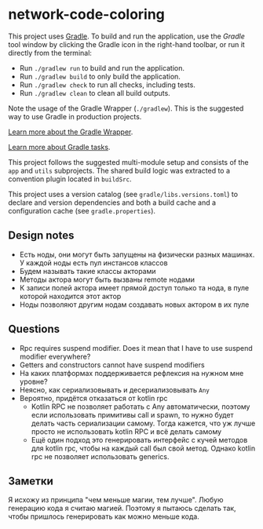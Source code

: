 # network-code-coloring

This project uses [Gradle](https://gradle.org/).
To build and run the application, use the *Gradle* tool window by clicking the Gradle icon in the right-hand toolbar,
or run it directly from the terminal:

* Run `./gradlew run` to build and run the application.
* Run `./gradlew build` to only build the application.
* Run `./gradlew check` to run all checks, including tests.
* Run `./gradlew clean` to clean all build outputs.

Note the usage of the Gradle Wrapper (`./gradlew`).
This is the suggested way to use Gradle in production projects.

[Learn more about the Gradle Wrapper](https://docs.gradle.org/current/userguide/gradle_wrapper.html).

[Learn more about Gradle tasks](https://docs.gradle.org/current/userguide/command_line_interface.html#common_tasks).

This project follows the suggested multi-module setup and consists of the `app` and `utils` subprojects.
The shared build logic was extracted to a convention plugin located in `buildSrc`.

This project uses a version catalog (see `gradle/libs.versions.toml`) to declare and version dependencies
and both a build cache and a configuration cache (see `gradle.properties`).

## Design notes
* Есть ноды, они могут быть запущены на физически разных машинах. У каждой ноды есть пул инстансов классов
* Будем называть такие классы акторами
* Методы актора могут быть вызваны remote нодами
* К записи полей актора имеет прямой доступ только та нода, в пуле которой находится этот актор
* Ноды позволяют другим нодам создавать новых актором в их пуле

## Questions
* Rpc requires suspend modifier. Does it mean that I have to use suspend modifier everywhere?
* Getters and constructors cannot have suspend modifiers
* На каких платформах поддерживается рефлексия на нужном мне уровне?
* Неясно, как сериализовывать и десериализовывать `Any`
* Вероятно, придётся отказаться от kotlin rpc
  * Kotlin RPC не позволяет работать с Any автоматически, поэтому если использовать примитивы call и spawn, 
    то нужно будет делать часть сериализации самому. Тогда кажется, что уж лучше просто не использовать kotlin RPC и
    всё делать самому
  * Ещё один подход это генерировать интерфейс с кучей методов для kotlin rpc, чтобы на каждый call был свой метод. Однако
    kotlin rpc не позволяет использовать generics.

## Заметки
Я исхожу из принципа "чем меньше магии, тем лучше". Любую генерацию кода я считаю магией. Поэтому я пытаюсь сделать так, чтобы
пришлось генерировать как можно меньше кода.

